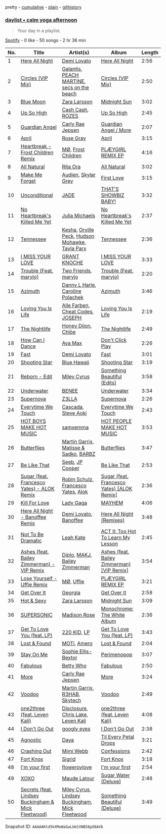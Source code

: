 pretty - [cumulative](/playlists/cumulative/37i9dQZF1EP6YuccBxUcC1.md) - [plain](/playlists/plain/37i9dQZF1EP6YuccBxUcC1) - [githistory](https://github.githistory.xyz/mdn522/spotify-playlist-archive/blob/main/playlists/plain/37i9dQZF1EP6YuccBxUcC1)

### [daylist • calm yoga afternoon](https://open.spotify.com/playlist/37i9dQZF1EP6YuccBxUcC1)

> Your day in a playlist.

[Spotify](https://open.spotify.com/user/spotify) - 0 like - 50 songs - 2 hr 36 min

| No. | Title | Artist(s) | Album | Length |
|---|---|---|---|---|
| 1 | [Here All Night](https://open.spotify.com/track/1MnYnayoEmTfZTM7GoPJGM) | [Demi Lovato](https://open.spotify.com/artist/6S2OmqARrzebs0tKUEyXyp) | [Here All Night](https://open.spotify.com/album/0caOziV0fbBR8OuU9SDiSS) | 2:56 |
| 2 | [Circles \(VIP Mix\)](https://open.spotify.com/track/0X9QsL3XTL3B4foiEyNhOd) | [Galantis](https://open.spotify.com/artist/4sTQVOfp9vEMCemLw50sbu), [PEACH MARTINE](https://open.spotify.com/artist/4xX9jZuIg4O1Cc59vjt0EP), [secs on the beach](https://open.spotify.com/artist/5zDEuV2X31GgJ4R0tPosmM) | [Circles \(VIP Mix\)](https://open.spotify.com/album/1lUSwojfHrx1Pcbgfwvqe4) | 2:50 |
| 3 | [Blue Moon](https://open.spotify.com/track/2yASo8VKTM1Xpj9Wi5I0Fj) | [Zara Larsson](https://open.spotify.com/artist/1Xylc3o4UrD53lo9CvFvVg) | [Midnight Sun](https://open.spotify.com/album/2IdHrETl3jsOYQRsF0nV16) | 3:02 |
| 4 | [Up So High](https://open.spotify.com/track/1vbDIJClwpLHi2gveN1qyn) | [Cash Cash](https://open.spotify.com/artist/1LOB7jTeEV14pHai6EXSzF), [ROZES](https://open.spotify.com/artist/6jsjhAEteAlY0vCiLvMLBA) | [Up So High](https://open.spotify.com/album/2VtTI06DCiiMvlPcdVArFI) | 2:45 |
| 5 | [Guardian Angel](https://open.spotify.com/track/0410RgyYw4QJbHcfurtPsp) | [Carly Rae Jepsen](https://open.spotify.com/artist/6sFIWsNpZYqfjUpaCgueju) | [Guardian Angel / More](https://open.spotify.com/album/4zsa4vtCVz0yq7IbsOtopt) | 2:07 |
| 6 | [April](https://open.spotify.com/track/2g4WU3DW5CtHRohxMWw2wH) | [Rose Gray](https://open.spotify.com/artist/5YYrWH3w4JYijU4JZrOXWA) | [April](https://open.spotify.com/album/77SSFBy29ddxQnSq6K0zlT) | 3:15 |
| 7 | [Heartbreak \- Frost Children Remix](https://open.spotify.com/track/7wJubOOTIRjeg2HxvuW4Mt) | [MØ](https://open.spotify.com/artist/0bdfiayQAKewqEvaU6rXCv), [Frost Children](https://open.spotify.com/artist/6R1kfr0GIWnwxY4zW11Vag) | [PLÆYGIRL REMIX EP](https://open.spotify.com/album/7etrqVhpmCG6cDKKuK78yI) | 4:16 |
| 8 | [All Natural](https://open.spotify.com/track/57qr5kFDt871A0TTrBBlX7) | [Rita Ora](https://open.spotify.com/artist/5CCwRZC6euC8Odo6y9X8jr) | [All Natural](https://open.spotify.com/album/0nwnZW95L9dJpMrugSne3n) | 3:02 |
| 9 | [Make Me Forget](https://open.spotify.com/track/4S0SLH2oXje7v2C5s0u4NC) | [Audien](https://open.spotify.com/artist/4xnMDfgEmXZEEDdITKcGuE), [Skylar Grey](https://open.spotify.com/artist/4utLUGcTvOJFr6aqIJtYWV) | [First Love](https://open.spotify.com/album/2wjn9mkCYKbfLzqPOGk9nP) | 3:15 |
| 10 | [Unconditional](https://open.spotify.com/track/394f1gySTJHUskHFpTxTW9) | [JADE](https://open.spotify.com/artist/24b0qNYNgeOfpP5rbljIB3) | [THAT'S SHOWBIZ BABY!](https://open.spotify.com/album/4Q1Rf1xZ5OiQcCFnSAHdeE) | 3:32 |
| 11 | [No Heartbreak's Killed Me Yet](https://open.spotify.com/track/58SMNUc42Art0NNE7aiWht) | [Julia Michaels](https://open.spotify.com/artist/0ZED1XzwlLHW4ZaG4lOT6m) | [No Heartbreak's Killed Me Yet](https://open.spotify.com/album/65xHRIaffZ3DYvtKvSrLHW) | 2:37 |
| 12 | [Tennessee](https://open.spotify.com/track/06KKE7mSrJo1zpAxvKJYpk) | [Kesha](https://open.spotify.com/artist/6LqNN22kT3074XbTVUrhzX), [Orville Peck](https://open.spotify.com/artist/46auOkH1pk28rWrSoUNhLo), [Hudson Mohawke](https://open.spotify.com/artist/6olWbKW2VLhFCHfOi0iEDb), [Tayla Parx](https://open.spotify.com/artist/1LzWWI9v4UKdbBgz8fqi15) | [Tennessee](https://open.spotify.com/album/4TUWQbjGTrO3N2jdxWAj46) | 2:36 |
| 13 | [I MISS YOUR LOVE](https://open.spotify.com/track/0ex8iDhoMsgoix4EkoeTMm) | [GRANT KNOCHE](https://open.spotify.com/artist/4uLexEsM3MDb1sermSib4J) | [I MISS YOUR LOVE](https://open.spotify.com/album/0iJxa8u12IwBPFvOHm47D3) | 3:33 |
| 14 | [Trouble \(Feat\. maryjo\)](https://open.spotify.com/track/26wU3be0dhMFteDF5oiKOV) | [Two Friends](https://open.spotify.com/artist/44Ewva5aHOX00EwaX2D2mh), [maryjo](https://open.spotify.com/artist/1s8g8pcFxAOyuQwG4Tku0H) | [Trouble \(Feat\. maryjo\)](https://open.spotify.com/album/2FFuiTyNovRXk8l2wAXItF) | 2:20 |
| 15 | [Azimuth](https://open.spotify.com/track/5eLQyZ8kZKFRukO1mIAXKQ) | [Danny L Harle](https://open.spotify.com/artist/1PNvaesh1mkKZucGhBuqgD), [Caroline Polachek](https://open.spotify.com/artist/4Ge8xMJNwt6EEXOzVXju9a) | [Azimuth](https://open.spotify.com/album/1slnJE8ptgpAnNMyE83rcg) | 3:46 |
| 16 | [Loving You Is Life](https://open.spotify.com/track/0XSomaqxA3ic743NuPpEKe) | [Alle Farben](https://open.spotify.com/artist/61ipISvUVa5LkJlKZnm3Oo), [Cheat Codes](https://open.spotify.com/artist/7DMveApC7UnC2NPfPvlHSU), [JOSEPH](https://open.spotify.com/artist/7tPCHxx5JMvvlUDndg57nj) | [Loving You Is Life](https://open.spotify.com/album/62tX5DmEnXJiK8AuTHPoCT) | 2:19 |
| 17 | [The Nightlife](https://open.spotify.com/track/3yS2HZtVQyt81BvC8KnBEa) | [Honey Dijon](https://open.spotify.com/artist/0XfQBWgzisaS9ltDV9bXAS), [Chlöe](https://open.spotify.com/artist/1FtBEIWAwvw5ymBen5GICR) | [The Nightlife](https://open.spotify.com/album/7xsxQvOjSUDv7G3RvnA1rl) | 2:49 |
| 18 | [How Can I Dance](https://open.spotify.com/track/7rFFmLqmB2lg2VShN6b3Bc) | [Ava Max](https://open.spotify.com/artist/4npEfmQ6YuiwW1GpUmaq3F) | [Don't Click Play](https://open.spotify.com/album/48fwvNa8p0qrqO5RKEnOTI) | 2:26 |
| 19 | [Fast](https://open.spotify.com/track/0o7fAE9dLRLx4kGMh3QFot) | [Demi Lovato](https://open.spotify.com/artist/6S2OmqARrzebs0tKUEyXyp) | [Fast](https://open.spotify.com/album/5Gxs3DFHTwi9yeE5Uj64uI) | 3:01 |
| 20 | [Shooting Star](https://open.spotify.com/track/7tMI32k7JL5O5P8l2ASsA9) | [Blue Hawaii](https://open.spotify.com/artist/41y1iPh0WqB7tyGdzyeinZ) | [Shooting Star](https://open.spotify.com/album/6p108Q4eYfBH64JRreIriV) | 3:19 |
| 21 | [Reborn \- Edit](https://open.spotify.com/track/2OUsjbKcKO2ZKjBVuAxdwr) | [Miley Cyrus](https://open.spotify.com/artist/5YGY8feqx7naU7z4HrwZM6) | [Something Beautiful \(Edits\)](https://open.spotify.com/album/4f84au2OyGUaOosxUo2KZN) | 3:58 |
| 22 | [Underwater](https://open.spotify.com/track/2WzgNSY8AQBDCwoyMHWl6O) | [BENEE](https://open.spotify.com/artist/0Cp8WN4V8Tu4QJQwCN5Md4) | [Underwater](https://open.spotify.com/album/5rAiMWvgPhR5n1qvJbAGV4) | 3:34 |
| 23 | [Supernova](https://open.spotify.com/track/13dr6hf8qLjh7SIDEetQZZ) | [Z3LLA](https://open.spotify.com/artist/5GsXRkwr74MAPYBjrgUT02) | [Supernova](https://open.spotify.com/album/4vD3o8nVefQWef4WG1JsZW) | 2:26 |
| 24 | [Everytime We Touch](https://open.spotify.com/track/2iANaOu9ypAYmuiHf1QoIa) | [Cascada](https://open.spotify.com/artist/0N0d3kjwdY2h7UVuTdJGfp), [Steve Aoki](https://open.spotify.com/artist/77AiFEVeAVj2ORpC85QVJs) | [Everytime We Touch](https://open.spotify.com/album/75jf8Uf0t4ZWYdNZO5qOfU) | 2:43 |
| 25 | [HOT BOYS MAKE HOT MUSIC](https://open.spotify.com/track/6YG2dmPEqcOA9ctHqhFbd4) | [samxemma](https://open.spotify.com/artist/3t0tkWfZvQbKkmji8oa26y) | [HOT PEOPLE MAKE HOT MUSIC](https://open.spotify.com/album/5XXUWs8q10wMrfpQle0f2W) | 3:53 |
| 26 | [⁠⁠Butterflies](https://open.spotify.com/track/129zR3hX9D2BYXOMtk2jaT) | [Martin Garrix](https://open.spotify.com/artist/60d24wfXkVzDSfLS6hyCjZ), [Matisse & Sadko](https://open.spotify.com/artist/2QMCcKIPHnjQaPPgoEst88), [BARBZ](https://open.spotify.com/artist/0I570b72DF4WXlk8zcKaPc) | [Butterflies](https://open.spotify.com/album/0e1KpmhEst3f1TPw8xJY8S) | 3:47 |
| 27 | [Be Like That](https://open.spotify.com/track/2rwEdeTO3UwWh6QmouYeOw) | [Seeb](https://open.spotify.com/artist/5iNrZmtVMtYev5M9yoWpEq), [JP Cooper](https://open.spotify.com/artist/4kYGAK2zu9EAomwj3hXkXy) | [Be Like That](https://open.spotify.com/album/1nRQHGaNnl0C9RtA9Fo6rr) | 2:53 |
| 28 | [Sugar \(feat\. Francesco Yates\) \- ALOK Remix](https://open.spotify.com/track/00aGxt7uUbZVyPsUYYqqok) | [Robin Schulz](https://open.spotify.com/artist/3t5xRXzsuZmMDkQzgOX35S), [Francesco Yates](https://open.spotify.com/artist/5X1JzPIIonP3u9lA580pPT), [Alok](https://open.spotify.com/artist/0NGAZxHanS9e0iNHpR8f2W) | [Sugar \(feat\. Francesco Yates\) \[ALOK Remix\]](https://open.spotify.com/album/6hcAlzAQIlxm5M1U7kApO5) | 2:36 |
| 29 | [Kill For Love](https://open.spotify.com/track/6iAWfzQSSHemnvL5yq1q2k) | [Lady Gaga](https://open.spotify.com/artist/1HY2Jd0NmPuamShAr6KMms) | [MAYHEM](https://open.spotify.com/album/3ARwSvDQv2OHYnLeDC3Lxi) | 4:06 |
| 30 | [Here All Night \- Banoffee Remix](https://open.spotify.com/track/2bBkeSYNBIBvbaYU9mFutO) | [Demi Lovato](https://open.spotify.com/artist/6S2OmqARrzebs0tKUEyXyp), [Banoffee](https://open.spotify.com/artist/0BZ0jp1b95bdcX23MZRU4A) | [Here All Night \(Remixes\)](https://open.spotify.com/album/2FmBAje1pzPUlv2JRxMm2Y) | 3:48 |
| 31 | [Not To Be Dramatic](https://open.spotify.com/track/5z4DhyZmxe7iRYWqWn4ZQg) | [Leah Kate](https://open.spotify.com/artist/6oWOHAOyBUn6aJlKIPJK9r) | [ACT II: Too Hot To Learn My Lesson](https://open.spotify.com/album/5kFVYslfv7BgGQ5EsolBRc) | 2:45 |
| 32 | [Ashes \(feat\. Bailey Zimmerman\) \- VIP Remix](https://open.spotify.com/track/45WVf3fxD3MTCrlCW1Oapb) | [Diplo](https://open.spotify.com/artist/5fMUXHkw8R8eOP2RNVYEZX), [MAKJ](https://open.spotify.com/artist/3PtCud9dIdOv4exrzdZZ1C), [Bailey Zimmerman](https://open.spotify.com/artist/3win9vGIxFfBRag9S63wwf) | [Ashes \(feat\. Bailey Zimmerman\) \[VIP Remix\]](https://open.spotify.com/album/617yyTa2vqUBJnStJiPZL7) | 3:54 |
| 33 | [Lose Yourself \- Uffie Remix](https://open.spotify.com/track/7tj3hDLyMQ1uB5hpJ2H7Vh) | [MØ](https://open.spotify.com/artist/0bdfiayQAKewqEvaU6rXCv), [Uffie](https://open.spotify.com/artist/2s6lxOYvvCvzpHtd3VyuMj) | [PLÆYGIRL REMIX EP](https://open.spotify.com/album/7etrqVhpmCG6cDKKuK78yI) | 3:21 |
| 34 | [Get Over It](https://open.spotify.com/track/6MAOz21OJgWz7FAe7TgdVP) | [Georgia](https://open.spotify.com/artist/06knYh538h5SI7OAEF8ek3) | [Get Over It](https://open.spotify.com/album/48OCw6cRFQBaBh0sSqCBlz) | 2:58 |
| 35 | [Hot & Sexy](https://open.spotify.com/track/6XcyAXAYKQD7FqCG2F2xOu) | [Zara Larsson](https://open.spotify.com/artist/1Xylc3o4UrD53lo9CvFvVg) | [Midnight Sun](https://open.spotify.com/album/0nte5x6fXd37Nt7jALSmx0) | 3:09 |
| 36 | [SUPERSONIC](https://open.spotify.com/track/3xaw7lWf3dmYsl7RZ8iMDn) | [Madison Rose](https://open.spotify.com/artist/4XgL05GiIZGJev3EwBnbsE) | [Monochrome: The White Album](https://open.spotify.com/album/1aL1EchZPlpRwY07pJ6Zub) | 2:36 |
| 37 | [Get To Love You \(feat\. LP\)](https://open.spotify.com/track/1ZKPKDt8wbGVhgyRjjtC8X) | [220 KID](https://open.spotify.com/artist/4Euia7UzdRshy1DJOSMTcs), [LP](https://open.spotify.com/artist/0J7U24vlOOIeMpuaO6Q85A) | [Get To Love You \(feat\. LP\)](https://open.spotify.com/album/2zeUvevJOeuYGMDKGmMDzQ) | 3:43 |
| 38 | [Lost & Found](https://open.spotify.com/track/6Op1DwzypHCPJaKvxzBVW6) | [MOTi](https://open.spotify.com/artist/1vo8zHmO1KzkuU9Xxh6J7W), [Amero](https://open.spotify.com/artist/6y98wK2RN9CyNuuN1l2icf) | [Lost & Found](https://open.spotify.com/album/0BeDkrWKnrvdJmCOADmjWw) | 2:04 |
| 39 | [Stay On Me](https://open.spotify.com/track/2PtLFjdYbFdbXn4qYX5Y0L) | [Sophie Ellis\-Bextor](https://open.spotify.com/artist/2cBh5lVMg222FFuRU7EfDE) | [Perimenopop](https://open.spotify.com/album/0aKJ5KioHYFoiioK0HZZzn) | 3:07 |
| 40 | [Fabulous](https://open.spotify.com/track/76c5WGNmR6inAt8N2G7YJX) | [Betty Who](https://open.spotify.com/artist/0t3QQl52F463sxGXb1ckhB) | [Fabulous](https://open.spotify.com/album/123zIuKjYGnffXvIIsxP9L) | 2:50 |
| 41 | [More](https://open.spotify.com/track/3c3M22dFOH2O7FS54bbGhh) | [Carly Rae Jepsen](https://open.spotify.com/artist/6sFIWsNpZYqfjUpaCgueju) | [More](https://open.spotify.com/album/7a7eZtOFUeT0mERt5CBW5f) | 3:24 |
| 42 | [Voodoo](https://open.spotify.com/track/7sKCIyN4Sdeo7OBBUeMCfy) | [Martin Garrix](https://open.spotify.com/artist/60d24wfXkVzDSfLS6hyCjZ), [R3HAB](https://open.spotify.com/artist/6cEuCEZu7PAE9ZSzLLc2oQ), [Skytech](https://open.spotify.com/artist/4CrDEHL7ysNabeYvL3xjUX) | [Voodoo](https://open.spotify.com/album/0JnmszyYOgIIF7x4GLILSM) | 2:49 |
| 43 | [one2three \(feat\. Leven Kali\)](https://open.spotify.com/track/6dQxsPVLqXnJgiLLWJRE5x) | [Disclosure](https://open.spotify.com/artist/6nS5roXSAGhTGr34W6n7Et), [Chris Lake](https://open.spotify.com/artist/5Igpc9iLZ3YGtKeYfSrrOE), [Leven Kali](https://open.spotify.com/artist/5YZ5AExR68U3ZblH6HcO6B) | [one2three \(feat\. Leven Kali\)](https://open.spotify.com/album/6VkJuZchHVpZDxGbLrTtdd) | 4:08 |
| 44 | [I Don't Go Out](https://open.spotify.com/track/1MyaKBtXxY6fVXKpGnfpZh) | [googly eyes](https://open.spotify.com/artist/70csuBTxncKYE9FcIA0CXa) | [I Don't Go Out](https://open.spotify.com/album/06IA3CmlGc7CO9MWkPG0Ib) | 2:38 |
| 45 | [Agnostic](https://open.spotify.com/track/2pQ4NUaQcCEkIJTUghJ7Xw) | [Daya](https://open.spotify.com/artist/6Dd3NScHWwnW6obMFbl1BH) | [Til Every Petal Drops](https://open.spotify.com/album/1UVCp05RQ7M90Ffle2viPQ) | 3:21 |
| 46 | [Crashing Out](https://open.spotify.com/track/4qvh8jKHTzeHF9dhFsBDlC) | [Mimi Webb](https://open.spotify.com/artist/3GxKJzJK4LpsYGXQrw77wz) | [Confessions](https://open.spotify.com/album/5y1oiAL4x6fLWbnk34J4nw) | 2:42 |
| 47 | [Fort Knox](https://open.spotify.com/track/1dbuAitJsBnF1Y5l78Jpn7) | [Sigrid](https://open.spotify.com/artist/4TrraAsitQKl821DQY42cZ) | [Fort Knox](https://open.spotify.com/album/7op3Rc35czE3iEzLB03wTl) | 3:18 |
| 48 | [I'm your first](https://open.spotify.com/track/6uiwQZzhXU7IKFvtJ4DkRV) | [flowerovlove](https://open.spotify.com/artist/1JspXUvEv3D9ddMeLNqYWj) | [I'm your first](https://open.spotify.com/album/7MXsfVmavjqExIN2TSngEE) | 2:54 |
| 49 | [XOXO](https://open.spotify.com/track/6rZBcOUK0u7F3ipY97Kef3) | [Maude Latour](https://open.spotify.com/artist/3MNLhvqJkWsO6tcjY9ps62) | [Sugar Water \(Deluxe\)](https://open.spotify.com/album/3YVFjLQyt1RBXxl3pifOVw) | 2:48 |
| 50 | [Secrets \(feat\. Lindsey Buckingham & Mick Fleetwood\)](https://open.spotify.com/track/37u2vfn3zgAz98uTZM7KeZ) | [Miley Cyrus](https://open.spotify.com/artist/5YGY8feqx7naU7z4HrwZM6), [Lindsey Buckingham](https://open.spotify.com/artist/3Dzj993UEz8Z5ovxuirzFO), [Mick Fleetwood](https://open.spotify.com/artist/7bRRWmUqERkyOVSSU6MPFu) | [Something Beautiful \(Deluxe\)](https://open.spotify.com/album/3jyvGlsdgbUkdZnbpbZCCb) | 3:49 |

Snapshot ID: `AAAAAKtd5kXMoWaGwLUm1VNB58pO8AVb`
